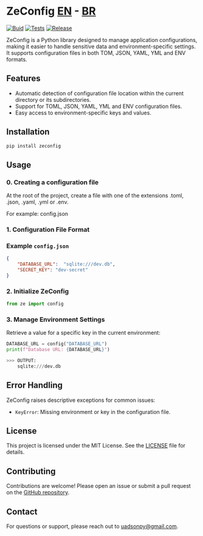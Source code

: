 # ZeConfig [EN](README.md)   -   [BR](README_BR.md)
[![Buid](https://github.com/uadson/ZeConfig/actions/workflows/zconf-build.yml/badge.svg)](https://github.com/uadson/ZeConfig/actions/workflows/zconf-build.yml)
[![Tests](https://github.com/uadson/ZeConfig/actions/workflows/zconf-tests.yml/badge.svg)](https://github.com/uadson/ZeConfig/actions/workflows/zconf-tests.yml)
[![Release](https://github.com/uadson/zeconfig/actions/workflows/release.yml/badge.svg)](https://github.com/uadson/zeconfig/actions/workflows/release.yml)

ZeConfig is a Python library designed to manage application configurations, making it easier to handle sensitive data and environment-specific settings. It supports configuration files in both TOM, JSON, YAML, YML and ENV formats.

## Features

- Automatic detection of configuration file location within the current directory or its subdirectories.
- Support for TOML, JSON, YAML, YML and ENV configuration files.
- Easy access to environment-specific keys and values.

## Installation

```bash
pip install zeconfig
```

## Usage

### 0. Creating a configuration file
At the root of the project, create a file with one of the extensions .toml, .json, .yaml, .yml or .env.

For example: config.json

### 1. Configuration File Format

### Example `config.json`

```json
{
    "DATABASE_URL":  "sqlite:///dev.db",
    "SECRET_KEY": "dev-secret"
}
```

### 2. Initialize ZeConfig

```python
from ze import config
```

### 3. Manage Environment Settings

Retrieve a value for a specific key in the current environment:

```python
DATABASE_URL = config("DATABASE_URL")
print(f"Database URL: {DATABASE_URL}")

>>> OUTPUT: 
    sqlite:///dev.db
```

## Error Handling

ZeConfig raises descriptive exceptions for common issues:


- `KeyError`: Missing environment or key in the configuration file.

## License

This project is licensed under the MIT License. See the [LICENSE](LICENSE) file for details.

## Contributing

Contributions are welcome! Please open an issue or submit a pull request on the [GitHub repository](https://github.com/uadson/zeconfig).

## Contact

For questions or support, please reach out to [uadsonpy@gmail.com](mailto:uadsonpy@gmail.com).


